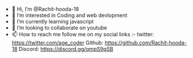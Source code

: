 - 👋 Hi, I’m @Rachit-hooda-18
- 👀 I’m interested in Coding and web devlopment
- 🌱 I’m currently learning javascript
- 💞️ I’m looking to collaborate on youtube
- 📫 How to reach me follow me on my social links :-
         twitter:  https://twitter.com/age_coder
         Github:  https://github.com/Rachit-hooda-18
         Discord:  https://discord.gg/qmpS9qSB
<!---
Rachit-hooda-18/Rachit-hooda-18 is a ✨ special ✨ repository because its `README.md` (this file) appears on your GitHub profile.
You can click the Preview link to take a look at your changes.
--->
